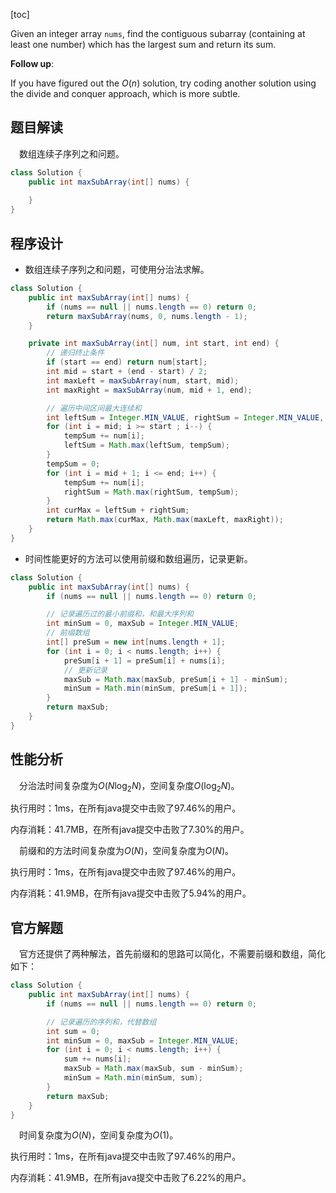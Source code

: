 [toc]

Given an integer array `nums`, find the contiguous subarray (containing at least one number) which has the largest sum and return its sum.



**Follow up**:

If you have figured out the $O(n)$ solution, try coding another solution using the divide and conquer approach, which is more subtle.



## 题目解读

&emsp;数组连续子序列之和问题。

```java
class Solution {
    public int maxSubArray(int[] nums) {
        
    }
}
```

## 程序设计

* 数组连续子序列之和问题，可使用分治法求解。

```java
class Solution {
    public int maxSubArray(int[] nums) {
        if (nums == null || nums.length == 0) return 0;
        return maxSubArray(nums, 0, nums.length - 1);
    }

    private int maxSubArray(int[] num, int start, int end) {
        // 递归终止条件
        if (start == end) return num[start];
        int mid = start + (end - start) / 2;
        int maxLeft = maxSubArray(num, start, mid);
        int maxRight = maxSubArray(num, mid + 1, end);

        // 遍历中间区间最大连续和
        int leftSum = Integer.MIN_VALUE, rightSum = Integer.MIN_VALUE, tempSum = 0;
        for (int i = mid; i >= start ; i--) {
            tempSum += num[i];
            leftSum = Math.max(leftSum, tempSum);
        }
        tempSum = 0;
        for (int i = mid + 1; i <= end; i++) {
            tempSum += num[i];
            rightSum = Math.max(rightSum, tempSum);
        }
        int curMax = leftSum + rightSum;
        return Math.max(curMax, Math.max(maxLeft, maxRight));
    }
}
```

* 时间性能更好的方法可以使用前缀和数组遍历，记录更新。

```java
class Solution {
    public int maxSubArray(int[] nums) {
        if (nums == null || nums.length == 0) return 0;

        // 记录遍历过的最小前缀和，和最大序列和
        int minSum = 0, maxSub = Integer.MIN_VALUE;
        // 前缀数组
        int[] preSum = new int[nums.length + 1];
        for (int i = 0; i < nums.length; i++) {
            preSum[i + 1] = preSum[i] + nums[i];
            // 更新记录
            maxSub = Math.max(maxSub, preSum[i + 1] - minSum);
            minSum = Math.min(minSum, preSum[i + 1]);
        }
        return maxSub;
    }
}
```

## 性能分析

&emsp;分治法时间复杂度为$O(N\log_2N)$，空间复杂度$O(\log_2N)$。

执行用时：1ms，在所有java提交中击败了97.46%的用户。

内存消耗：41.7MB，在所有java提交中击败了7.30%的用户。

&emsp;前缀和的方法时间复杂度为$O(N)$，空间复杂度为$O(N)$。

执行用时：1ms，在所有java提交中击败了97.46%的用户。

内存消耗：41.9MB，在所有java提交中击败了5.94%的用户。

## 官方解题

&emsp;官方还提供了两种解法，首先前缀和的思路可以简化，不需要前缀和数组，简化如下：

```java
class Solution {
    public int maxSubArray(int[] nums) {
        if (nums == null || nums.length == 0) return 0;

        // 记录遍历的序列和，代替数组
        int sum = 0;
        int minSum = 0, maxSub = Integer.MIN_VALUE;
        for (int i = 0; i < nums.length; i++) {
            sum += nums[i];
            maxSub = Math.max(maxSub, sum - minSum);
            minSum = Math.min(minSum, sum);
        }
        return maxSub;
    }
}
```

&emsp;时间复杂度为$O(N)$，空间复杂度为$O(1)$。

执行用时：1ms，在所有java提交中击败了97.46%的用户。

内存消耗：41.9MB，在所有java提交中击败了6.22%的用户。
